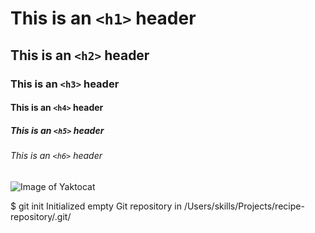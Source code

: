 # This is an `<h1>` header
## This is an `<h2>` header
### This is an `<h3>` header
#### This is an `<h4>` header
##### This is an `<h5>` header
###### This is an `<h6>` header

![Image of Yaktocat](https://octodex.github.com/images/yaktocat.png)

$ git init
Initialized empty Git repository in /Users/skills/Projects/recipe-repository/.git/
